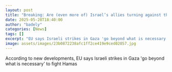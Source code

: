 ```yaml
---
layout: post
title: "Breaking: Are (even more of) Israel’s allies turning against them?"
date: 2025-05-28T18:40:00
author: "badely"
categories: [News]
tags: []
excerpt: "EU says Israeli strikes in Gaza 'go beyond what is necessary' to fight Hamas"
image: assets/images/23b0872238afc1ff2ce419e9ced02057.jpg
---
```


According to new developments, EU says Israeli strikes in Gaza 'go beyond what is necessary' to fight Hamas

